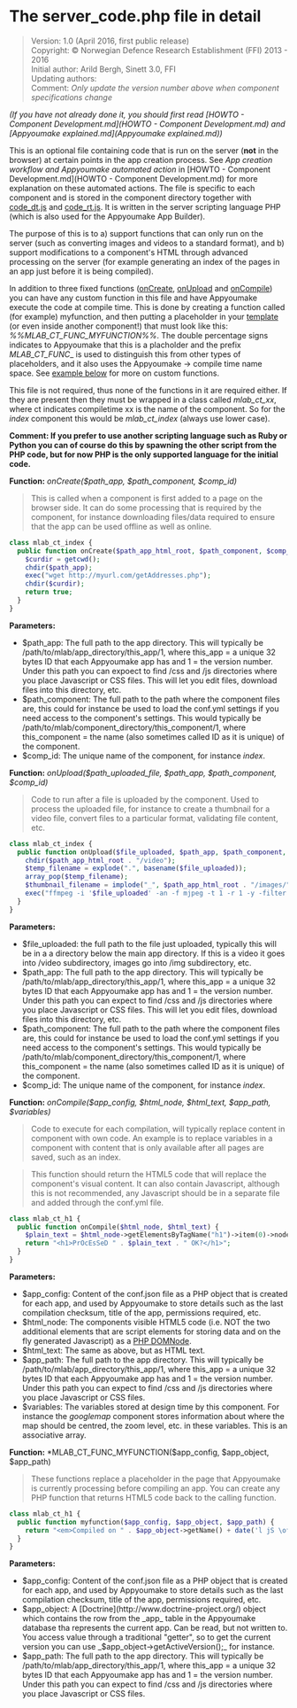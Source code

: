 # The server_code.php file in detail

>Version: 1.0 (April 2016, first public release)<br>
Copyright: © Norwegian Defence Research Establishment (FFI) 2013 - 2016<br>
Initial author: Arild Bergh, Sinett 3.0, FFI<br>
Updating authors: <br>
Comment: _Only update the version number above when component specifications change_

_(If you have not already done it, you should first read [HOWTO - Component Development.md](HOWTO - Component Development.md) and [Appyoumake explained.md](Appyoumake explained.md))_

This is an optional file containing code that is run on the server (**not** in the browser) at certain points in the app creation process. See _App creation workflow and Appyoumake automated action_ in [HOWTO - Component Development.md](HOWTO - Component Development.md) for more explanation on these automated actions. The file is specific to each component and is stored in the component directory together with [code_dt.js](COMPONENTS%20REFERENCE%20-%20code_dt.js%20file.md) and [code_rt.js](COMPONENTS%20REFERENCE%20-%20code_rt.js%20file.md). It is written in the server scripting language PHP (which is also used for the Appyoumake App Builder). 

The purpose of this is to a) support functions that can only run on the server (such as converting images and videos to a standard format), and b) support modifications to a component's HTML through advanced processing on the server (for example generating an index of the pages in an app just before it is being compiled). 

In addition to three fixed functions ([onCreate](#ref-oncreate), [onUpload](#ref-onupload) and [onCompile](#ref-oncompile)) you can have any custom function in this file and have Appyoumake execute the code at compile time. This is done by creating a function called (for example) myfunction, and then putting a placeholder in your [template](HOWTO%20-%20Template%20Design%20%26%20Development.md) (or even inside another component!) that must look like this: _%%MLAB_CT_FUNC_MYFUNCTION%%_. The double percentage signs indicates to Appyoumake that this is a placholder and the prefix _MLAB_CT_FUNC__ is used to distinguish this from other types of placeholders, and it also uses the Appyoumake -> compile time name space. See [example below](#ref-custom) for more on custom functions.

This file is not required, thus none of the functions in it are required either. If they are present then they must be wrapped in a class called *mlab_ct_xx*, where ct indicates compiletime xx is the name of the component. So for the *index* component this would be *mlab_ct_index* (always use lower case).

**Comment: If you prefer to use another scripting language such as Ruby or Python you can of course do this by spawning the other script from the PHP code, but for now PHP is the only supported language for the initial code.**

**Function:** *onCreate($path_app, $path_component, $comp_id)* <a id="ref-oncreate"></a>
>This is called when a component is first added to a page on the browser side. It can do some processing that is required by the component, for instance downloading files/data required to ensure that the app can be used offline as well as online.
```PHP
class mlab_ct_index {
  public function onCreate($path_app_html_root, $path_component, $comp_id) {
    $curdir = getcwd();
    chdir($path_app);
    exec("wget http://myurl.com/getAddresses.php");
    chdir($curdir);
    return true;
  }
}
```
**Parameters:**
 * $path_app: The full path to the app directory. This will typically be /path/to/mlab/app_directory/this_app/1, where this_app = a unique 32 bytes ID that each Appyoumake app has and 1 = the version number. Under this path you can expoect to find /css and /js directories where you place Javascript or CSS files. This will let you edit files, download files into this directory, etc.
 * $path_component: The full path to the path where the component files are, this could for instance be used to load the conf.yml settings if you need access to the component's settings. This would typically be /path/to/mlab/component_directory/this_component/1, where this_component = the name (also sometimes called ID as it is unique) of the component.
 * $comp_id: The unique name of the component, for instance _index_.

**Function:** *onUpload($path_uploaded_file, $path_app, $path_component, $comp_id)* <a id="ref-onupload"></a>
>Code to run after a file is uploaded by the component. Used to process the uploaded file, for instance to create a thumbnail for a video file, convert files to a particular format, validating file content, etc.
```PHP
class mlab_ct_index {
  public function onUpload($file_uploaded, $path_app, $path_component, $comp_id) {
    chdir($path_app_html_root . "/video");
    $temp_filename = explode(".", basename($file_uploaded));
    array_pop($temp_filename);
    $thumbnail_filename = implode("_", $path_app_html_root . "/images/" . $temp_filename) . "jpg";
    exec("ffmpeg -i '$file_uploaded' -an -f mjpeg -t 1 -r 1 -y -filter:v scale='640:-1' " . $thumbnail_filename);
  }
}
```
**Parameters:**
 * $file_uploaded: the full path to the file just uploaded, typically this will be in a a directory below the main app directory. If this is a video it goes into /video subdirectory, images go into /img subdirectory, etc.
 * $path_app: The full path to the app directory. This will typically be /path/to/mlab/app_directory/this_app/1, where this_app = a unique 32 bytes ID that each Appyoumake app has and 1 = the version number. Under this path you can expect to find /css and /js directories where you place Javascript or CSS files. This will let you edit files, download files into this directory, etc.
 * $path_component: The full path to the path where the component files are, this could for instance be used to load the conf.yml settings if you need access to the component's settings. This would typically be /path/to/mlab/component_directory/this_component/1, where this_component = the name (also sometimes called ID as it is unique) of the component.
 * $comp_id: The unique name of the component, for instance _index_.

**Function:** *onCompile($app_config, $html_node, $html_text, $app_path, $variables)* <a id="ref-oncompile"></a>
>Code to execute for each compilation, will typically replace content in component with own code. An example is to replace variables in a component with content that is only available after all pages are saved, such as an index.

>This function should return the HTML5 code that will replace the component's visual content. It can also contain Javascript, although this is not recommended, any Javascript should be in a separate file and added through the conf.yml file.
```PHP
class mlab_ct_h1 {
  public function onCompile($html_node, $html_text) {
    $plain_text = $html_node->getElementsByTagName("h1")->item(0)->nodeValue;
    return "<h1>PrOcEsSeD " . $plain_text . " OK?</h1>";
  }
}
```
**Parameters:**
 * $app_config: Content of the conf.json file as a PHP object that is created for each app, and used by Appyoumake to store details such as the last compilation checksum, title of the app, permissions required, etc. 
 * $html_node: The components visible HTML5 code (i.e. NOT the two additional elements that are script elements for storing data and on the fly generated Javascript) as a [PHP DOMNode](http://php.net/manual/en/class.domnode.php).
 * $html_text: The same as above, but as HTML text.
 * $app_path: The full path to the app directory. This will typically be /path/to/mlab/app_directory/this_app/1, where this_app = a unique 32 bytes ID that each Appyoumake app has and 1 = the version number. Under this path you can expect to find /css and /js directories where you place Javascript or CSS files. 
 * $variables: The variables stored at design time by this component. For instance the _googlemap_ component stores information about where the map should be centred, the zoom level, etc. in these variables. This is an associative array.

**Function:** *MLAB_CT_FUNC_MYFUNCTION($app_config, $app_object, $app_path) <a id="ref-custom"></a>
>These functions replace a placeholder in the page that Appyoumake is currently processing before compiling an app. You can create any PHP function that returns HTML5 code back to the calling function. 
```PHP
class mlab_ct_h1 {
  public function myfunction($app_config, $app_object, $app_path) {
    return "<em>Compiled on " . $app_object->getName() + date('l jS \of F Y h:i:s A') + "</em>";
  }
}
```
**Parameters:**
 * $app_config: Content of the conf.json file as a PHP object that is created for each app, and used by Appyoumake to store details such as the last compilation checksum, title of the app, permissions required, etc. 
 * $app_object: A [Doctrine](http://www.doctrine-project.org/) object which contains the row from the _app_ table in the Appyoumake database tha represents the current app. Can be read, but not written to. You access value through a traditional "getter", so to get the current version you can use _$app_object->getActiveVersion();_ for instance.
 * $app_path: The full path to the app directory. This will typically be /path/to/mlab/app_directory/this_app/1, where this_app = a unique 32 bytes ID that each Appyoumake app has and 1 = the version number. Under this path you can expect to find /css and /js directories where you place Javascript or CSS files. 
